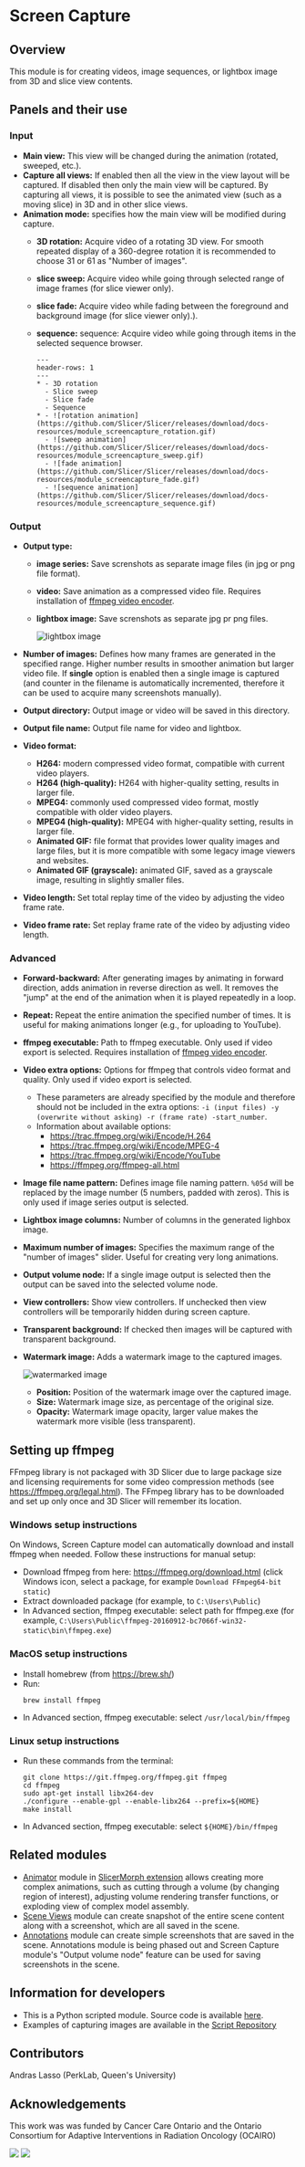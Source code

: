 # Screen Capture

## Overview

This module is for creating videos, image sequences, or lightbox image from 3D and slice view contents.

## Panels and their use

### Input

- **Main view:** This view will be changed during the animation (rotated, sweeped, etc.).
- **Capture all views:** If enabled then all the view in the view layout will be captured. If disabled then only the main view will be captured. By capturing all views, it is possible to see the animated view (such as a moving slice) in 3D and in other slice views.
- **Animation mode:** specifies how the main view will be modified during capture.
  - **3D rotation:** Acquire video of a rotating 3D view. For smooth repeated display of a 360-degree rotation it is recommended to choose 31 or 61 as "Number of images".
  - **slice sweep:** Acquire video while going through selected range of image frames (for slice viewer only).
  - **slice fade:** Acquire video while fading between the foreground and background image (for slice viewer only).).
  - **sequence:** sequence: Acquire video while going through items in the selected sequence browser.

    ````{list-table}
    ---
    header-rows: 1
    ---
    * - 3D rotation
      - Slice sweep
      - Slice fade
      - Sequence
    * - ![rotation animation](https://github.com/Slicer/Slicer/releases/download/docs-resources/module_screencapture_rotation.gif)
      - ![sweep animation](https://github.com/Slicer/Slicer/releases/download/docs-resources/module_screencapture_sweep.gif)
      - ![fade animation](https://github.com/Slicer/Slicer/releases/download/docs-resources/module_screencapture_fade.gif)
      - ![sequence animation](https://github.com/Slicer/Slicer/releases/download/docs-resources/module_screencapture_sequence.gif)
    ````

### Output

- **Output type:**
  - **image series:** Save screnshots as separate image files (in jpg or png file format).
  - **video:** Save animation as a compressed video file. Requires installation of [ffmpeg video encoder](#setting-up-ffmpeg).
  - **lightbox image:** Save screnshots as separate jpg pr png files.

    ![lightbox image](https://github.com/Slicer/Slicer/releases/download/docs-resources/module_screencapture_lightbox.png)

- **Number of images:** Defines how many frames are generated in the specified range. Higher number results in smoother animation but larger video file. If **single** option is enabled then a single image is captured (and counter in the filename is automatically incremented, therefore it can be used to acquire many screenshots manually).
- **Output directory:** Output image or video will be saved in this directory.
- **Output file name:** Output file name for video and lightbox.
- **Video format:**
  - **H264:** modern compressed video format, compatible with current video players.
  - **H264 (high-quality):** H264 with higher-quality setting, results in larger file.
  - **MPEG4:** commonly used compressed video format, mostly compatible with older video players.
  - **MPEG4 (high-quality):** MPEG4 with higher-quality setting, results in larger file.
  - **Animated GIF:** file format that provides lower quality images and large files, but it is more compatible with some legacy image viewers and websites.
  - **Animated GIF (grayscale):** animated GIF, saved as a grayscale image, resulting in slightly smaller files.
- **Video length:** Set total replay time of the video by adjusting the video frame rate.
- **Video frame rate:** Set replay frame rate of the video by adjusting video length.

### Advanced

- **Forward-backward:** After generating images by animating in forward direction, adds animation in reverse direction as well. It removes the "jump" at the end of the animation when it is played repeatedly in a loop.
- **Repeat:** Repeat the entire animation the specified number of times. It is useful for making animations longer (e.g., for uploading to YouTube).
- **ffmpeg executable:** Path to ffmpeg executable. Only used if video export is selected. Requires installation of [ffmpeg video encoder](#setting-up-ffmpeg).
- **Video extra options:** Options for ffmpeg that controls video format and quality. Only used if video export is selected.
  - These parameters are already specified by the module and therefore should not be included in the extra options: `-i (input files) -y (overwrite without asking) -r (frame rate) -start_number`.
  - Information about available options:
    - https://trac.ffmpeg.org/wiki/Encode/H.264
    - https://trac.ffmpeg.org/wiki/Encode/MPEG-4
    - https://trac.ffmpeg.org/wiki/Encode/YouTube
    - https://ffmpeg.org/ffmpeg-all.html
- **Image file name pattern:** Defines image file naming pattern. `%05d` will be replaced by the image number (5 numbers, padded with zeros). This is only used if image series output is selected.
- **Lightbox image columns:** Number of columns in the generated lighbox image.
- **Maximum number of images:** Specifies the maximum range of the "number of images" slider. Useful for creating very long animations.
- **Output volume node:** If a single image output is selected then the output can be saved into the selected volume node.
- **View controllers:** Show view controllers. If unchecked then view controllers will be temporarily hidden during screen capture.
- **Transparent background:** If checked then images will be captured with transparent background.
- **Watermark image:** Adds a watermark image to the captured images.

  ![watermarked image](https://github.com/Slicer/Slicer/releases/download/docs-resources/module_screencapture_watermark.png)

  - **Position:** Position of the watermark image over the captured image.
  - **Size:** Watermark image size, as percentage of the original size.
  - **Opacity:**  Watermark image opacity, larger value makes the watermark more visible (less transparent).

## Setting up ffmpeg

FFmpeg library is not packaged with 3D Slicer due to large package size and licensing requirements for some video compression methods (see https://ffmpeg.org/legal.html). The FFmpeg library has to be downloaded and set up only once and 3D Slicer will remember its location.

### Windows setup instructions

On Windows, Screen Capture model can automatically download and install ffmpeg when needed. Follow these instructions for manual setup:

- Download ffmpeg from here: https://ffmpeg.org/download.html (click Windows icon, select a package, for example `Download FFmpeg64-bit static`)
- Extract downloaded package (for example, to `C:\Users\Public`)
- In Advanced section, ffmpeg executable: select path for ffmpeg.exe (for example, `C:\Users\Public\ffmpeg-20160912-bc7066f-win32-static\bin\ffmpeg.exe`)

### MacOS setup instructions

- Install homebrew (from https://brew.sh/)
- Run:
  ```console
  brew install ffmpeg
  ```
- In Advanced section, ffmpeg executable: select `/usr/local/bin/ffmpeg`

### Linux setup instructions

- Run these commands from the terminal:
  ```console
  git clone https://git.ffmpeg.org/ffmpeg.git ffmpeg
  cd ffmpeg
  sudo apt-get install libx264-dev
  ./configure --enable-gpl --enable-libx264 --prefix=${HOME}
  make install
  ```
- In Advanced section, ffmpeg executable: select `${HOME}/bin/ffmpeg`

## Related modules

- [Animator](https://github.com/SlicerMorph/SlicerMorph/tree/master/Docs/Animator#readme) module in [SlicerMorph extension](https://slicermorph.github.io/) allows creating more complex animations, such as cutting through a volume (by changing region of interest), adjusting volume rendering transfer functions, or exploding view of complex model assembly.
- [Scene Views](sceneviews.md) module can create snapshot of the entire scene content along with a screenshot, which are all saved in the scene.
- [Annotations](annotations.md) module can create simple screenshots that are saved in the scene. Annotations module is being phased out and Screen Capture module's "Output volume node" feature can be used for saving screenshots in the scene.

## Information for developers

- This is a Python scripted module. Source code is available [here](https://github.com/Slicer/Slicer/blob/master/Modules/Scripted/ScreenCapture/ScreenCapture.py).
- Examples of capturing images are available in the [Script Repository](../../developer_guide/script_repository.md#screen-capture)

## Contributors

Andras Lasso (PerkLab, Queen's University)

## Acknowledgements

This work was was funded by Cancer Care Ontario and the Ontario Consortium for Adaptive Interventions in Radiation Oncology (OCAIRO)

![](https://github.com/Slicer/Slicer/releases/download/docs-resources/logo_perklab.png)
![](https://github.com/Slicer/Slicer/releases/download/docs-resources/logo_ocairo.png)

